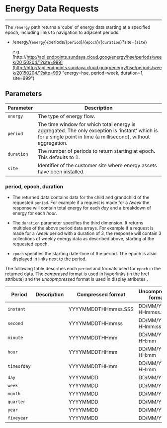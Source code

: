 # Energy Data Requests
---

The `/energy` path returns a ‘cube’ of energy data starting at a specified epoch, including links to navigation to adjacent periods. 

- /energy/{`energy`}/periods/{`period`}/{`epoch`}/{`duration`}?site={`site`}

    e.g. [http://http://api.endpoints.sundaya.cloud.goog/energy/hse/periods/week/20150204/1?site=999](http://http://api.endpoints.sundaya.cloud.goog/energy/hse/periods/week/20150204/1?site=999 "energy=hse, period=week, duration=1, site=999")

## Parameters

Parameter | Description
--- | --- 
`energy` | The type of energy flow.
`period` | The time window for which total energy is aggregated. The only exception is 'instant' which is for a single point in time (a millisecond), without aggregation.
`duration` | The number of periods to return starting at epoch. This defaults to 1.
`site` | Identifier of the customer site where energy assets have been installed.

### period, epoch, duration

- The returned data contains data for the child and grandchild of the requested `period`. For example if a request is made for a */week* the response will contain total energy for each *day* and a breakdown of energy for each *hour*. 

- The `duration` parameter specifies the third dimension. It returns multiples of the above period data arrays. For example if a request is made for a */week* period with a duration of 3, the response will contain 3 collections of weekly energy data as described above, starting at the requested epoch. 

- `epoch` specifies  the starting date-time of the period. The epoch is alsio displayed in links next to the period. 

The following table describes each `period` and formats used for `epoch` in the returned data. The *compresed* format is used in hyperlinks (in the href attribute) and the *uncopmpressed* format is used in display atributes .

Period | Description | Compressed format | Uncompressed format
--- | --- | --- | --- 
`instant` |   | YYYYMMDDTHHmmss.SSS | DD/MM/YY HHmmss.SSS
`second` |   | YYYYMMDDTHHmmss | DD/MM/YY HHmm:ss
`minute` |   | YYYYMMDDTHHmm | DD/MM/YY HH:mm
`hour` |   | YYYYMMDDTHHmm | DD/MM/YY HH:mm
`timeofday` |   | YYYYMMDDTHHmm | DD/MM/YY HH:mm
`day` |   | YYYYMMDD | DD/MM/YY
`week` |   | YYYYMMDD | DD/MM/YY
`month` |   | YYYYMMDD | DD/MM/YY
`quarter` |   | YYYYMMDD | DD/MM/YY
`year` |   | YYYYMMDD | DD/MM/YY
`fiveyear` |   | YYYYMMDD | DD/MM/YY

